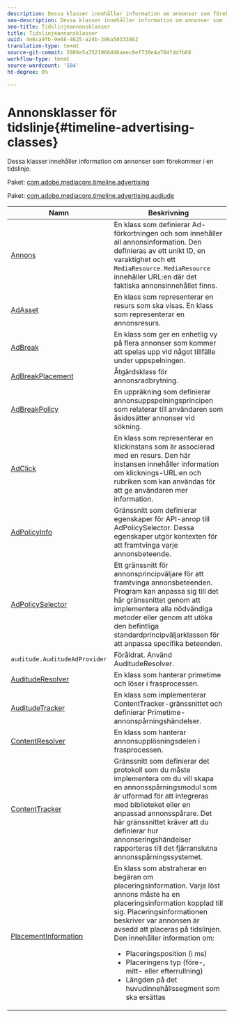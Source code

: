 ```yaml
---
description: Dessa klasser innehåller information om annonser som förekommer i en tidslinje.
seo-description: Dessa klasser innehåller information om annonser som förekommer i en tidslinje.
seo-title: Tidslinjeannonsklasser
title: Tidslinjeannonsklasser
uuid: 4e6ca9fb-9e68-4625-a24b-386a50333862
translation-type: tm+mt
source-git-commit: 5908e5a3521966496aeec0ef730e4a704fddfb68
workflow-type: tm+mt
source-wordcount: '584'
ht-degree: 0%

---
```



# Annonsklasser för tidslinje{#timeline-advertising-classes}

Dessa klasser innehåller information om annonser som förekommer i en tidslinje.

Paket: [com.adobe.mediacore.timeline.advertising](https://help.adobe.com/en_US/primetime/api/psdk/javadoc_1.4/com/adobe/mediacore/timeline/advertising/package-summary.html)

Paket: [com.adobe.mediacore.timeline.advertising.audiude](https://help.adobe.com/en_US/primetime/api/psdk/javadoc_1.4/com/adobe/mediacore/timeline/advertising/auditude/package-summary.html)

| Namn | Beskrivning |
|--- |--- |
| [Annons](https://help.adobe.com/en_US/primetime/api/psdk/javadoc_1.4/com/adobe/mediacore/timeline/advertising/Ad.html) | En klass som definierar Ad-förkortningen och som innehåller all annonsinformation. Den definieras av ett unikt ID, en varaktighet och ett `MediaResource`. `MediaResource` innehåller URL:en där det faktiska annonsinnehållet finns. |
| [AdAsset](https://help.adobe.com/en_US/primetime/api/psdk/javadoc_1.4/com/adobe/mediacore/timeline/advertising/AdAsset.html) | En klass som representerar en resurs som ska visas. En klass som representerar en annonsresurs. |
| [AdBreak](https://help.adobe.com/en_US/primetime/api/psdk/javadoc_1.4/com/adobe/mediacore/timeline/advertising/AdBreak.html) | En klass som ger en enhetlig vy på flera annonser som kommer att spelas upp vid något tillfälle under uppspelningen. |
| [AdBreakPlacement](https://help.adobe.com/en_US/primetime/api/psdk/javadoc_1.4/com/adobe/mediacore/timeline/advertising/AdBreakPlacement.html) | Åtgärdsklass för annonsradbrytning. |
| [AdBreakPolicy](https://help.adobe.com/en_US/primetime/api/psdk/javadoc_1.4/com/adobe/mediacore/timeline/advertising/AdBreakPolicy.html) | En uppräkning som definierar annonsuppspelningsprincipen som relaterar till användaren som åsidosätter annonser vid sökning. |
| [AdClick](https://help.adobe.com/en_US/primetime/api/psdk/javadoc_1.4/com/adobe/mediacore/timeline/advertising/AdClick.html) | En klass som representerar en klickinstans som är associerad med en resurs. Den här instansen innehåller information om klicknings-URL:en och rubriken som kan användas för att ge användaren mer information. |
| [AdPolicyInfo](https://help.adobe.com/en_US/primetime/api/psdk/javadoc_1.4/com/adobe/mediacore/timeline/advertising/AdPolicyInfo.html) | Gränssnitt som definierar egenskaper för API-anrop till AdPolicySelector. Dessa egenskaper utgör kontexten för att framtvinga varje annonsbeteende. |
| [AdPolicySelector](https://help.adobe.com/en_US/primetime/api/psdk/javadoc_1.4/com/adobe/mediacore/timeline/advertising/AdPolicySelector.html) | Ett gränssnitt för annonsprincipväljare för att framtvinga annonsbeteenden. Program kan anpassa sig till det här gränssnittet genom att implementera alla nödvändiga metoder eller genom att utöka den befintliga standardprincipväljarklassen för att anpassa specifika beteenden. |
| `auditude.AuditudeAdProvider` | Föråldrat. Använd AuditudeResolver. |
| [AuditudeResolver](https://help.adobe.com/en_US/primetime/api/psdk/javadoc_1.4/com/adobe/mediacore/timeline/advertising/auditude/AuditudeResolver.html) | En klass som hanterar primetime och löser i frasprocessen. |
| [AuditudeTracker](https://help.adobe.com/en_US/primetime/api/psdk/javadoc_1.4/com/adobe/mediacore/timeline/advertising/auditude/AuditudeTracker.html) | En klass som implementerar ContentTracker-gränssnittet och definierar Primetime-annonspårningshändelser. |
| [ContentResolver](https://help.adobe.com/en_US/primetime/api/psdk/javadoc_1.4/com/adobe/mediacore/timeline/advertising/ContentResolver.html) | En klass som hanterar annonsupplösningsdelen i frasprocessen. |
| [ContentTracker](https://help.adobe.com/en_US/primetime/api/psdk/javadoc_1.4/com/adobe/mediacore/timeline/advertising/ContentTracker.html) | Gränssnitt som definierar det protokoll som du måste implementera om du vill skapa en annonsspårningsmodul som är utformad för att integreras med biblioteket eller en anpassad annonsspårare. Det här gränssnittet kräver att du definierar hur annonseringshändelser rapporteras till det fjärranslutna annonsspårningssystemet. |
| [PlacementInformation](https://help.adobe.com/en_US/primetime/api/psdk/javadoc_1.4/com/adobe/mediacore/timeline/advertising/PlacementInformation.html) | En klass som abstraherar en begäran om placeringsinformation. Varje löst annons måste ha en placeringsinformation kopplad till sig. Placeringsinformationen beskriver var annonsen är avsedd att placeras på tidslinjen. Den innehåller information om: <ul><li>Placeringsposition (i ms) </li><li>Placeringens typ (före-, mitt- eller efterrullning) </li><li>Längden på det huvudinnehållssegment som ska ersättas</li></ul> |
